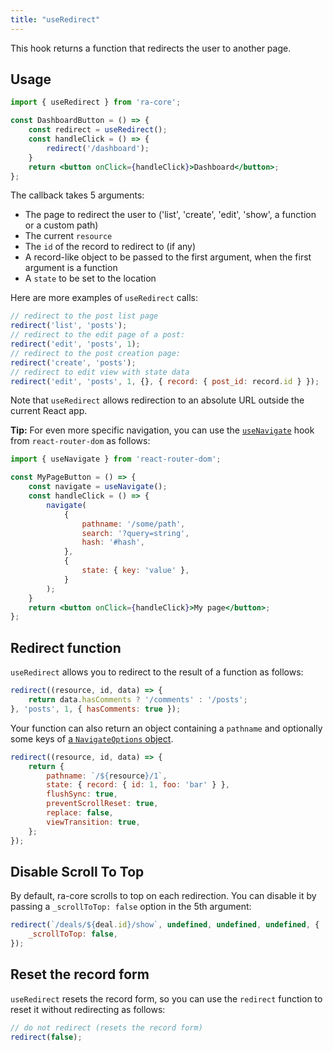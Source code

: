 ```yaml
---
title: "useRedirect"
---
```


This hook returns a function that redirects the user to another page.

## Usage

```jsx
import { useRedirect } from 'ra-core';

const DashboardButton = () => {
    const redirect = useRedirect();
    const handleClick = () => {
        redirect('/dashboard');
    }
    return <button onClick={handleClick}>Dashboard</button>;
};
```

The callback takes 5 arguments:

- The page to redirect the user to ('list', 'create', 'edit', 'show', a function or a custom path)
- The current `resource`
- The `id` of the record to redirect to (if any)
- A record-like object to be passed to the first argument, when the first argument is a function
- A `state` to be set to the location

Here are more examples of `useRedirect` calls:

```jsx
// redirect to the post list page
redirect('list', 'posts');
// redirect to the edit page of a post:
redirect('edit', 'posts', 1);
// redirect to the post creation page:
redirect('create', 'posts');
// redirect to edit view with state data
redirect('edit', 'posts', 1, {}, { record: { post_id: record.id } });
```

Note that `useRedirect` allows redirection to an absolute URL outside the current React app.

**Tip:** For even more specific navigation, you can use the [`useNavigate`](https://reactrouter.com/en/main/hooks/use-navigate) hook from `react-router-dom` as follows:

```jsx
import { useNavigate } from 'react-router-dom';

const MyPageButton = () => {
    const navigate = useNavigate();
    const handleClick = () => {
        navigate(
            {
                pathname: '/some/path',
                search: '?query=string',
                hash: '#hash',
            },
            {
                state: { key: 'value' },
            }
        );
    }
    return <button onClick={handleClick}>My page</button>;
};
```

## Redirect function

`useRedirect` allows you to redirect to the result of a function as follows:

```jsx
redirect((resource, id, data) => { 
    return data.hasComments ? '/comments' : '/posts';
}, 'posts', 1, { hasComments: true });
```

Your function can also return an object containing a `pathname` and optionally some keys of [a `NavigateOptions` object](https://api.reactrouter.com/dev/interfaces/react_router.NavigateOptions.html).

```jsx
redirect((resource, id, data) => { 
    return {
        pathname: `/${resource}/1`,
        state: { record: { id: 1, foo: 'bar' } },
        flushSync: true,
        preventScrollReset: true,
        replace: false,
        viewTransition: true,
    };
});
```

## Disable Scroll To Top

By default, ra-core scrolls to top on each redirection. You can disable it by passing a `_scrollToTop: false` option in the 5th argument:

```jsx
redirect(`/deals/${deal.id}/show`, undefined, undefined, undefined, {
    _scrollToTop: false,
});
```

## Reset the record form

`useRedirect` resets the record form, so you can use the `redirect` function to reset it without redirecting as follows:

```jsx
// do not redirect (resets the record form)
redirect(false);
```
